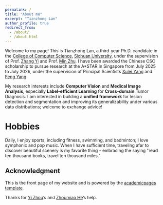 ```yaml
---
permalink: /
title: "About me"
excerpt: "Tianzhong Lan"
author_profile: true
redirect_from: 
  - /about/
  - /about.html
---
```


Welcome to my page! This is Tianzhong Lan, a third-year Ph.D. candidate in the [College of Computer Science](https://cs.scu.edu.cn/), [Sichuan University](https://www.scu.edu.cn/), under the supervision of Prof. [Zhang Yi](https://cs.scu.edu.cn/info/1288/13625.htm) and Prof. [Min Zhu](https://cs.scu.edu.cn/info/1279/13673.htm). I have been awarded the Chinese CSC scholarship to pursue research at the A*STAR in Singapore from July 2025 to July 2026, under the supervision of Principal Scientists [Xulei Yang](https://dawdleryang.github.io) and [Feng Yang](https://scholar.google.com/citations?user=i-UD9l4AAAAJ&hl=zh-CN&oi=ao).
<!-- Here is my [CV](https://echochou990919.github.io/files/YiZhou_CV.pdf). -->

My research interests include **Computer Vision** and **Medical Image Analysis**, especially **Label-efficient Learning** for **Cross-domain** Tumor Diagnosis. I am interested in building a **unified framework** for lesion detection and segmentation and improving its generalizability under various data distributions; welcome to exchange advice!

Hobbies
======
Daily, I enjoy sports, including fitness, swimming, and badminton; I love symphonic and pop music. When I have sufficient time, traveling afar to discover beautiful scenery is my favorite thing - embracing the saying "read ten thousand books, travel ten thousand miles."

Acknowledgment
------
This is the front page of my website and is powered by the [academicpages template](https://academicpages.github.io/).

Thanks for [Yi Zhou](https://echochou990919.github.io/)’s and [Zhoumiao He](https://abaowannasleep.github.io/)’s help.
